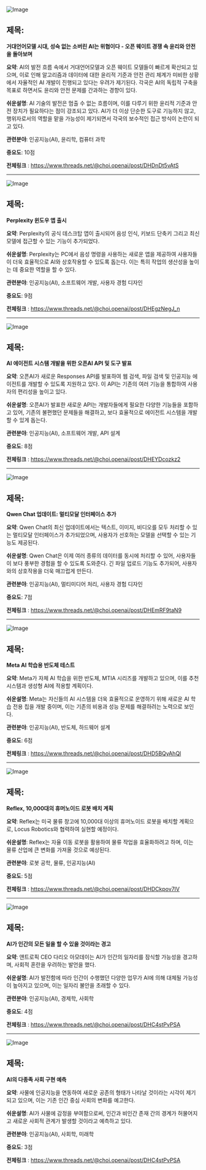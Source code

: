 ![Image](https://scontent-iad3-2.cdninstagram.com/v/t51.75761-15/484328500_1793242738185531_8566401674312874749_n.jpg?stp=dst-jpg_e35_tt6&_nc_cat=111&ccb=1-7&_nc_sid=18de74&_nc_ohc=RmBgztKKIC8Q7kNvgHVq44x&_nc_oc=AdgdmMENcTTVp3BkBvOs_gx9lJSu2N8bRKfVOG6Zx0Cgkg6adpSC0JFO4sVjHRfCnks&_nc_zt=23&_nc_ht=scontent-iad3-2.cdninstagram.com&edm=ACx9VUEEAAAA&_nc_gid=A9gIXjkLhrPOzROQ2NCiX0B&oh=00_AYEhaUq5iHaBpnEk-ObwW3z2-OOJ9YYWurhMSSMsOPBX5Q&oe=67D6966F)

## 제목:
**거대언어모델 시대, 성숙 없는 소버린 AI는 위협이다 - 오픈 웨이트 경쟁 속 윤리와 안전을 돌아보며**

**요약**:
AI의 발전 흐름 속에서 거대언어모델과 오픈 웨이트 모델들이 빠르게 확산되고 있으며, 이로 인해 알고리즘과 데이터에 대한 윤리적 기준과 안전 관리 체계가 미비한 상황에서 자율적인 AI 개발이 진행되고 있다는 우려가 제기된다. 각국은 AI의 독립적 구축을 목표로 하면서도 윤리와 안전 문제를 간과하는 경향이 있다.

**쉬운설명**:
AI 기술의 발전은 멈출 수 없는 흐름이며, 이를 다루기 위한 윤리적 기준과 안전 장치가 필요하다는 점이 강조되고 있다. AI가 더 이상 단순한 도구로 기능하지 않고, 행위자로서의 역할을 맡을 가능성이 제기되면서 각국의 보수적인 접근 방식이 논란이 되고 있다.

**관련분야**:
인공지능(AI), 윤리학, 컴퓨터 과학

**중요도**: 10점

**전체링크** :  https://www.threads.net/@choi.openai/post/DHDnDt5vAtS

---

![Image](https://scontent-iad3-1.cdninstagram.com/v/t51.71878-15/484088111_621612030650400_7026800467280062208_n.jpg?stp=dst-jpg_e35_tt6&_nc_cat=107&ccb=1-7&_nc_sid=18de74&_nc_ohc=rxviuO5saT0Q7kNvgFjjMYB&_nc_oc=AdgWwmMHMgxS6mAkUVmCxlT9dHbgD4kRmGEf9tp6v1ETw63-dDAZfg7wGMgY87gUE58&_nc_zt=23&_nc_ht=scontent-iad3-1.cdninstagram.com&edm=ACx9VUEEAAAA&_nc_gid=A9gIXjkLhrPOzROQ2NCiX0B&oh=00_AYECZyfBdsWTCeLOdUwmsRkhD81uiSh67oFxV7lg2FY23w&oe=67D690AD)

## 제목:
**Perplexity 윈도우 앱 출시**

**요약**:
Perplexity의 공식 데스크탑 앱이 출시되어 음성 인식, 키보드 단축키 그리고 최신 모델에 접근할 수 있는 기능이 추가되었다.

**쉬운설명**:
Perplexity는 PC에서 음성 명령을 사용하는 새로운 앱을 제공하여 사용자들이 더욱 효율적으로 AI와 상호작용할 수 있도록 돕는다. 이는 특히 작업의 생산성을 높이는 데 중요한 역할을 할 수 있다.

**관련분야**:
인공지능(AI), 소프트웨어 개발, 사용자 경험 디자인

**중요도**: 9점

**전체링크** :  https://www.threads.net/@choi.openai/post/DHEgzNegJ_n

---

![Image](https://scontent-iad3-2.cdninstagram.com/v/t51.71878-15/483608908_644633968111490_8543382792154502438_n.jpg?stp=dst-jpg_e35_tt6&_nc_cat=109&ccb=1-7&_nc_sid=18de74&_nc_ohc=xFtiAGHDzpAQ7kNvgE2eVcu&_nc_oc=AdhfQSZJWni5ym7MyiX8HX-sY1_TCYj8ACcKC4rnPrd1LJ2wGEc9Is-ZQC1QN1zho48&_nc_zt=23&_nc_ht=scontent-iad3-2.cdninstagram.com&edm=ACx9VUEEAAAA&_nc_gid=A9gIXjkLhrPOzROQ2NCiX0B&oh=00_AYHM5vqCvjXppqOnqVLZZAeKbUHNuhycy2AypwDcC3QnwQ&oe=67D66E55)

## 제목:
**AI 에이전트 시스템 개발을 위한 오픈AI API 및 도구 발표**

**요약**:
오픈AI가 새로운 Responses API를 발표하여 웹 검색, 파일 검색 및 인공지능 에이전트를 개발할 수 있도록 지원하고 있다. 이 API는 기존의 여러 기능을 통합하여 사용자의 편리성을 높이고 있다.

**쉬운설명**:
오픈AI가 발표한 새로운 API는 개발자들에게 필요한 다양한 기능들을 포함하고 있어, 기존의 불편했던 문제들을 해결하고, 보다 효율적으로 에이전트 시스템을 개발할 수 있게 돕는다.

**관련분야**:
인공지능(AI), 소프트웨어 개발, API 설계

**중요도**: 8점

**전체링크** :  https://www.threads.net/@choi.openai/post/DHEYDcozkz2

---

![Image](https://scontent-iad3-2.cdninstagram.com/v/t51.71878-15/483390673_17900746632112832_3053423549321219268_n.jpg?stp=dst-jpg_e35_tt6&_nc_cat=109&ccb=1-7&_nc_sid=18de74&_nc_ohc=zyPVVWYS5gsQ7kNvgHBO3sa&_nc_oc=Adj-lOSIG4zJ-w4PI35XLsDTvgzCueQwdtH-YDDj3e6YG1pNWxB_r1jflpmmSfCd1oY&_nc_zt=23&_nc_ht=scontent-iad3-2.cdninstagram.com&edm=ACx9VUEEAAAA&_nc_gid=A9gIXjkLhrPOzROQ2NCiX0B&oh=00_AYEbk6_brfMBa38oh1HiqxG99dTJB99YpmOacNKtu6VxKA&oe=67D69857)

## 제목:
**Qwen Chat 업데이트: 멀티모달 인터페이스 추가**

**요약**:
Qwen Chat의 최신 업데이트에서는 텍스트, 이미지, 비디오를 모두 처리할 수 있는 멀티모달 인터페이스가 추가되었으며, 사용자가 선호하는 모델을 선택할 수 있는 기능도 제공된다.

**쉬운설명**:
Qwen Chat은 이제 여러 종류의 데이터를 동시에 처리할 수 있어, 사용자들이 보다 풍부한 경험을 할 수 있도록 도와준다. 긴 파일 업로드 기능도 추가되어, 사용자와의 상호작용을 더욱 매끄럽게 만든다.

**관련분야**:
인공지능(AI), 멀티미디어 처리, 사용자 경험 디자인

**중요도**: 7점

**전체링크** :  https://www.threads.net/@choi.openai/post/DHEmRF9taN9

---

![Image](https://scontent-iad3-1.cdninstagram.com/v/t51.71878-15/483478352_18031286707063425_2252264256680022498_n.jpg?stp=dst-jpg_e35_tt6&_nc_cat=102&ccb=1-7&_nc_sid=18de74&_nc_ohc=iRf_dRS-OGgQ7kNvgD39K7c&_nc_oc=Adj3CRZZ5wFhyH5klU5_Z3F1QiG1jUhFjRr5nAdcm-2NrmKeTVNR60gM0i5pXjqfd2Q&_nc_zt=23&_nc_ht=scontent-iad3-1.cdninstagram.com&edm=ACx9VUEEAAAA&_nc_gid=A9gIXjkLhrPOzROQ2NCiX0B&oh=00_AYF-IN6iTvcfpruPA5aHijD6T0M1dZLh1BhAF_h3OjaTLg&oe=67D64A3D)

## 제목:
**Meta AI 학습용 반도체 테스트**

**요약**:
Meta가 자체 AI 학습을 위한 반도체, MTIA 시리즈를 개발하고 있으며, 이를 추천 시스템과 생성형 AI에 적용할 계획이다.

**쉬운설명**:
Meta는 자신들의 AI 시스템을 더욱 효율적으로 운영하기 위해 새로운 AI 학습 전용 칩을 개발 중이며, 이는 기존의 비용과 성능 문제를 해결하려는 노력으로 보인다.

**관련분야**:
인공지능(AI), 반도체, 하드웨어 설계

**중요도**: 6점

**전체링크** :  https://www.threads.net/@choi.openai/post/DHD5BQyAhQl

---

![Image](https://scontent-iad3-1.cdninstagram.com/v/t51.71878-15/482512866_637248005569366_7543764726901769453_n.jpg?stp=dst-jpg_e35_tt6&_nc_cat=108&ccb=1-7&_nc_sid=18de74&_nc_ohc=LnchC_d4yAAQ7kNvgEuQbmu&_nc_oc=Adj32CTOC2ZnhCKEnGHmhiu4NwVfMjoPSPIAzAqVcG9RyduMr_oPFAaPKYWUU2sigX4&_nc_zt=23&_nc_ht=scontent-iad3-1.cdninstagram.com&edm=ACx9VUEEAAAA&_nc_gid=A9gIXjkLhrPOzROQ2NCiX0B&oh=00_AYFhP1we9EYgTSq8SXODPeLVbWEwdUUeo5k7ddd_PcV9kw&oe=67D69857)

## 제목:
**Reflex, 10,000대의 휴머노이드 로봇 배치 계획**

**요약**:
Reflex는 미국 물류 창고에 10,000대 이상의 휴머노이드 로봇을 배치할 계획으로, Locus Robotics와 협력하여 실현할 예정이다.

**쉬운설명**:
Reflex는 자율 이동 로봇을 활용하여 물류 작업을 효율화하려고 하며, 이는 물류 산업에 큰 변화를 가져올 것으로 예상된다.

**관련분야**:
로봇 공학, 물류, 인공지능(AI)

**중요도**: 5점

**전체링크** :  https://www.threads.net/@choi.openai/post/DHDCkpov7lV

---

![Image](https://scontent-iad3-1.cdninstagram.com/v/t51.71878-15/484340729_1093480989459102_4133585900871830398_n.jpg?stp=dst-jpg_e35_tt6&_nc_cat=107&ccb=1-7&_nc_sid=18de74&_nc_ohc=TLZZPSoQEjoQ7kNvgEa4Eq7&_nc_oc=AdjhvPpmonBZYrHwoGrjZ4gqV8PMnrklx022QFlULpPRmCStYZ43JvwihVaZeYn7sfQ&_nc_zt=23&_nc_ht=scontent-iad3-1.cdninstagram.com&edm=ACx9VUEEAAAA&_nc_gid=A9gIXjkLhrPOzROQ2NCiX0B&oh=00_AYHi2dvkDShDULEPz78ke7OICBkdCLUws-bQx45ZeF546Q&oe=67D69D4F)

## 제목:
**AI가 인간의 모든 일을 할 수 있을 것이라는 경고**

**요약**:
앤트로픽 CEO 다리오 아모데이는 AI가 인간의 일자리를 잠식할 가능성을 경고하며, 사회적 혼란을 우려하는 발언을 했다.

**쉬운설명**:
AI가 발전함에 따라 인간이 수행했던 다양한 업무가 AI에 의해 대체될 가능성이 높아지고 있으며, 이는 일자리 불안을 초래할 수 있다.

**관련분야**:
인공지능(AI), 경제학, 사회학

**중요도**: 4점

**전체링크** :  https://www.threads.net/@choi.openai/post/DHC4stPvPSA

---

![Image](https://scontent-iad3-2.cdninstagram.com/v/t51.71878-15/484328500_1793242738185531_8566401674312874749_n.jpg?stp=dst-jpg_e35_tt6&_nc_cat=103&ccb=1-7&_nc_sid=18de74&_nc_ohc=RmBgztKKIC8Q7kNvgHVq44x&_nc_oc=AdgdmMENcTTVp3BkBvOs_gx9lJSu2N8bRKfVOG6Zx0Cgkg6adpSC0JFO4sVjHRfCnks&_nc_zt=23&_nc_ht=scontent-iad3-2.cdninstagram.com&edm=ACx9VUEEAAAA&_nc_gid=A9gIXjkLhrPOzROQ2NCiX0B&oh=00_AYEhaUq5iHaBpnEk-ObwW3z2-OOJ9YYWurhMSSMsOPBX5Q&oe=67D6966F)

## 제목:
**AI의 다종족 사회 구현 예측**

**요약**:
사물에 인공지능을 연동하여 새로운 공존의 형태가 나타날 것이라는 시각이 제기되고 있으며, 이는 기존 인간 중심 사회의 변화를 예고한다.

**쉬운설명**:
AI가 사물에 감정을 부여함으로써, 인간과 비인간 존재 간의 경계가 허물어지고 새로운 사회적 관계가 발생할 것이라고 예측하고 있다.

**관련분야**:
인공지능(AI), 사회학, 미래학

**중요도**: 3점

**전체링크** :  https://www.threads.net/@choi.openai/post/DHC4stPvPSA